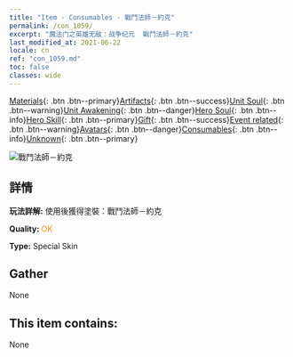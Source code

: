 ```yaml
---
title: "Item - Consumables - 戰鬥法師－約克"
permalink: /con_1059/
excerpt: "魔法门之英雄无敌：战争纪元  戰鬥法師－約克"
last_modified_at: 2021-06-22
locale: cn
ref: "con_1059.md"
toc: false
classes: wide
---
```

 [Materials](/ItemsCN/){: .btn .btn--primary}[Artifacts](/ItemsCN/Artifacts/){: .btn .btn--success}[Unit Soul](/ItemsCN/UnitSoul/){: .btn .btn--warning}[Unit Awakening](/ItemsCN/UnitAwakening/){: .btn .btn--danger}[Hero Soul](/ItemsCN/HeroSoul/){: .btn .btn--info}[Hero Skill](/ItemsCN/HeroSkill/){: .btn .btn--primary}[Gift](/ItemsCN/Gift/){: .btn .btn--success}[Event related](/ItemsCN/Events/){: .btn .btn--warning}[Avatars](/ItemsCN/Avatars/){: .btn .btn--danger}[Consumables](/ItemsCN/Consumables/){: .btn .btn--info}[Unknown](/ItemsCN/Unknown/){: .btn .btn--primary}

 ![戰鬥法師－約克](/images/h/h_Yog3.jpg)

## 詳情
 **玩法詳解:** 使用後獲得塗裝：戰鬥法師－約克

 **Quality:** <span style="color: #FF8C00">OK</span>

 **Type:** Special Skin

## Gather

  None

## This item contains:

  None

